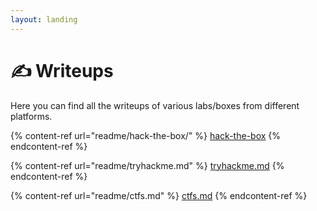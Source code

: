 ```yaml
---
layout: landing
---
```


# ✍ Writeups

Here you can find all the writeups of various labs/boxes from different platforms.

{% content-ref url="readme/hack-the-box/" %}
[hack-the-box](readme/hack-the-box/)
{% endcontent-ref %}

{% content-ref url="readme/tryhackme.md" %}
[tryhackme.md](readme/tryhackme.md)
{% endcontent-ref %}

{% content-ref url="readme/ctfs.md" %}
[ctfs.md](readme/ctfs.md)
{% endcontent-ref %}
